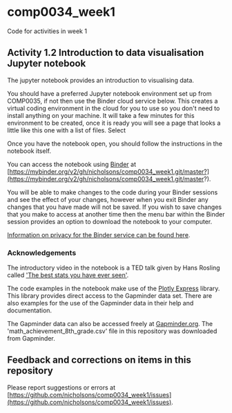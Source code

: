 # comp0034_week1
Code for activities in week 1

## Activity 1.2 Introduction to data visualisation Jupyter notebook
The jupyter notebook provides an introduction to visualising data. 

You should have a preferred Jupyter notebook environment set up from COMP0035, if not then use the Binder cloud service below. This creates a virtual coding environment in the cloud for you to use so you don't need to install anything on your machine. It will take a few minutes for this environment to be created, once it is ready you will see a page that looks a little like this one with a list of files. Select 

Once you have the notebook open, you should follow the instructions in the notebook itself.

You can access the notebook using [Binder](https://mybinder.org) at [https://mybinder.org/v2/gh/nicholsons/comp0034_week1.git/master?](https://mybinder.org/v2/gh/nicholsons/comp0034_week1.git/master?).  

You will be able to make changes to the code during your Binder sessions and see the effect of your changes, however when you exit Binder any changes that you have made will not be saved. If you wish to save changes that you make to access at another time then the menu bar within the Binder session provides an option to download the notebook to your computer.

[Information on privacy for the Binder service can be found here](https://mybinder.readthedocs.io/en/latest/faq.html).


### Acknowledgements
The introductory video in the notebook is a TED talk given by Hans Rosling called ['The best stats you have ever seen'](https://www.ted.com/talks/hans_rosling_the_best_stats_you_ve_ever_seen?utm_campaign=tedspread&utm_medium=referral&utm_source=tedcomshare).

The code examples in the notebook make use of the [Plotly Express](https://plotly.com/python/plotly-express/) library. This library provides direct access to the Gapminder data set. There are also examples for the use of the Gapminder data in their help and documentation.

The Gapminder data can also be accessed freely at [Gapminder.org](https://www.gapminder.org/data/). The 'math_achievement_8th_grade.csv' file in this repository was downloaded from Gapminder.

## Feedback and corrections on items in this repository
Please report suggestions or errors at [https://github.com/nicholsons/comp0034_week1/issues](https://github.com/nicholsons/comp0034_week1/issues).
